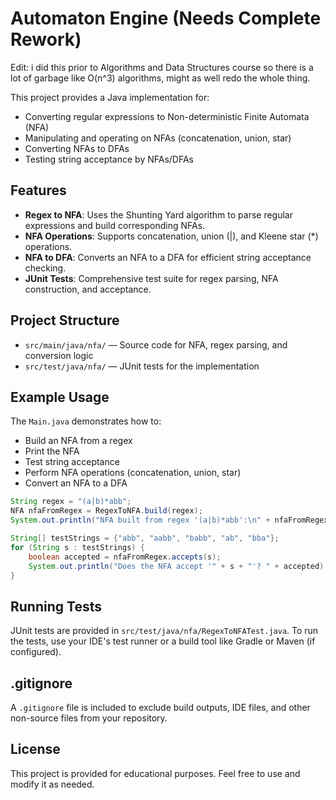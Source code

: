 # Automaton Engine (Needs Complete Rework)

Edit: i did this prior to Algorithms and Data Structures course so there is a lot of garbage like O(n^3) algorithms, might as well redo the whole thing.

This project provides a Java implementation for:
- Converting regular expressions to Non-deterministic Finite Automata (NFA)
- Manipulating and operating on NFAs (concatenation, union, star)
- Converting NFAs to DFAs
- Testing string acceptance by NFAs/DFAs

## Features
- **Regex to NFA**: Uses the Shunting Yard algorithm to parse regular expressions and build corresponding NFAs.
- **NFA Operations**: Supports concatenation, union (|), and Kleene star (*) operations.
- **NFA to DFA**: Converts an NFA to a DFA for efficient string acceptance checking.
- **JUnit Tests**: Comprehensive test suite for regex parsing, NFA construction, and acceptance.

## Project Structure
- `src/main/java/nfa/` — Source code for NFA, regex parsing, and conversion logic
- `src/test/java/nfa/` — JUnit tests for the implementation


## Example Usage
The `Main.java` demonstrates how to:
- Build an NFA from a regex
- Print the NFA
- Test string acceptance
- Perform NFA operations (concatenation, union, star)
- Convert an NFA to a DFA

```java
String regex = "(a|b)*abb";
NFA nfaFromRegex = RegexToNFA.build(regex);
System.out.println("NFA built from regex '(a|b)*abb':\n" + nfaFromRegex);

String[] testStrings = {"abb", "aabb", "babb", "ab", "bba"};
for (String s : testStrings) {
    boolean accepted = nfaFromRegex.accepts(s);
    System.out.println("Does the NFA accept '" + s + "'? " + accepted);
}
```

## Running Tests
JUnit tests are provided in `src/test/java/nfa/RegexToNFATest.java`.
To run the tests, use your IDE's test runner or a build tool like Gradle or Maven (if configured).

## .gitignore
A `.gitignore` file is included to exclude build outputs, IDE files, and other non-source files from your repository.

## License
This project is provided for educational purposes. Feel free to use and modify it as needed. 
